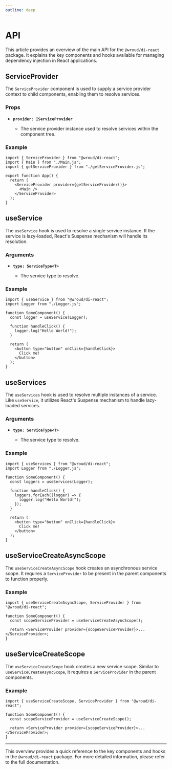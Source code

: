 ```yaml
---
outline: deep
---
```


# API

This article provides an overview of the main API for the `@wroud/di-react` package. It explains the key components and hooks available for managing dependency injection in React applications.

## ServiceProvider

The `ServiceProvider` component is used to supply a service provider context to child components, enabling them to resolve services.

### Props

- **`provider: IServiceProvider`**

  - The service provider instance used to resolve services within the component tree.

### Example

```tsx
import { ServiceProvider } from "@wroud/di-react";
import { Main } from "./Main.js";
import { getServiceProvider } from "./getServiceProvider.js";

export function App() {
  return (
    <ServiceProvider provider={getServiceProvider()}>
      <Main />
    </ServiceProvider>
  );
}
```

## useService

The `useService` hook is used to resolve a single service instance. If the service is lazy-loaded, React's Suspense mechanism will handle its resolution.

### Arguments

- **`type: ServiceType<T>`**

  - The service type to resolve.

### Example

```tsx
import { useService } from "@wroud/di-react";
import Logger from "./Logger.js";

function SomeComponent() {
  const logger = useService(Logger);

  function handleClick() {
    logger.log("Hello World!");
  }

  return (
    <button type="button" onClick={handleClick}>
      Click me!
    </button>
  );
}
```

## useServices

The `useServices` hook is used to resolve multiple instances of a service. Like `useService`, it utilizes React's Suspense mechanism to handle lazy-loaded services.

### Arguments

- **`type: ServiceType<T>`**

  - The service type to resolve.

### Example

```tsx
import { useServices } from "@wroud/di-react";
import Logger from "./Logger.js";

function SomeComponent() {
  const loggers = useServices(Logger);

  function handleClick() {
    loggers.forEach((logger) => {
      logger.log("Hello World!");
    });
  }

  return (
    <button type="button" onClick={handleClick}>
      Click me!
    </button>
  );
}
```

## useServiceCreateAsyncScope

The `useServiceCreateAsyncScope` hook creates an asynchronous service scope. It requires a `ServiceProvider` to be present in the parent components to function properly.

### Example

```tsx
import { useServiceCreateAsyncScope, ServiceProvider } from "@wroud/di-react";

function SomeComponent() {
  const scopeServiceProvider = useServiceCreateAsyncScope();

  return <ServiceProvider provider={scopeServiceProvider}>...</ServiceProvider>;
}
```

## useServiceCreateScope

The `useServiceCreateScope` hook creates a new service scope. Similar to `useServiceCreateAsyncScope`, it requires a `ServiceProvider` in the parent components.

### Example

```tsx
import { useServiceCreateScope, ServiceProvider } from "@wroud/di-react";

function SomeComponent() {
  const scopeServiceProvider = useServiceCreateScope();

  return <ServiceProvider provider={scopeServiceProvider}>...</ServiceProvider>;
}
```

---

This overview provides a quick reference to the key components and hooks in the `@wroud/di-react` package. For more detailed information, please refer to the full documentation.
